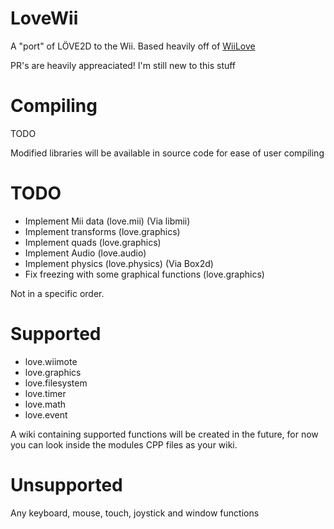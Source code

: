 # LoveWii

A "port" of LÖVE2D to the Wii. Based heavily off of [WiiLove](https://github.com/HTV04/WiiLove)


PR's are heavily appreaciated! I'm still new to this stuff

# Compiling

TODO

Modified libraries will be available in source code for ease of user compiling

# TODO
- Implement Mii data (love.mii) (Via libmii)
- Implement transforms (love.graphics)
- Implement quads (love.graphics)
- Implement Audio (love.audio)
- Implement physics (love.physics) (Via Box2d)
- Fix freezing with some graphical functions (love.graphics)

Not in a specific order.

# Supported
- love.wiimote
- love.graphics
- love.filesystem
- love.timer
- love.math
- love.event

A wiki containing supported functions will be created in the future, for now you can look inside the modules CPP files as your wiki.

# Unsupported
Any keyboard, mouse, touch, joystick and window functions